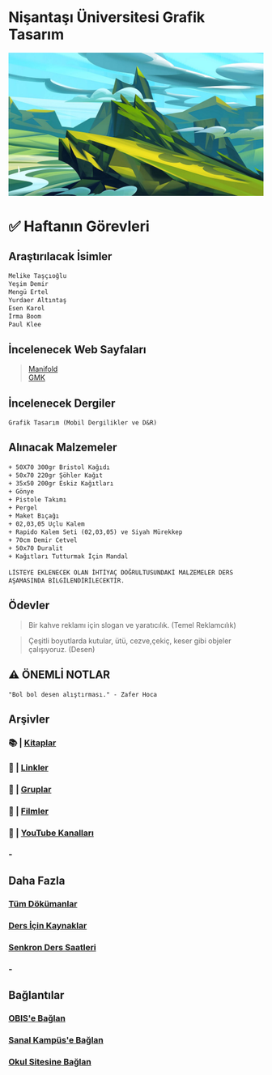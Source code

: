 # Nişantaşı Üniversitesi Grafik Tasarım

![Dağ Resmi](assets/img/mountain.jpg)
# ✅ Haftanın Görevleri
## **Araştırılacak İsimler**

```
Melike Taşçıoğlu
Yeşim Demir
Mengü Ertel
Yurdaer Altıntaş
Esen Karol
İrma Boom
Paul Klee
```

## **İncelenecek Web Sayfaları**
> [Manifold](https://manifold.press)\
[GMK](http://gmk.org.tr/publications)

## **İncelenecek Dergiler**
```
Grafik Tasarım (Mobil Dergilikler ve D&R)
```

## **Alınacak Malzemeler**
```
+ 50X70 300gr Bristol Kağıdı
+ 50x70 220gr Şöhler Kağıt
+ 35x50 200gr Eskiz Kağıtları
+ Gönye
+ Pistole Takımı
+ Pergel
+ Maket Bıçağı
+ 02,03,05 Uçlu Kalem
+ Rapido Kalem Seti (02,03,05) ve Siyah Mürekkep
+ 70cm Demir Cetvel
+ 50x70 Duralit
+ Kağıtları Tutturmak İçin Mandal

LİSTEYE EKLENECEK OLAN İHTİYAÇ DOĞRULTUSUNDAKİ MALZEMELER DERS AŞAMASINDA BİLGİLENDİRİLECEKTİR.
```

## **Ödevler**
> Bir kahve reklamı için slogan ve yaratıcılık. (Temel Reklamcılık)

> Çeşitli boyutlarda kutular, ütü, cezve,çekiç, keser gibi objeler çalışıyoruz. (Desen) 

## ⚠️ **ÖNEMLİ NOTLAR**
```
"Bol bol desen alıştırması." - Zafer Hoca
```

## **Arşivler**
### 📚 | [Kitaplar](archive/books.md)
### 🔗 | [Linkler](archive/links.md)
### 👥 | [Gruplar](archive/groups.md)
### 🍿 | [Filmler](archive/movies.md)
### 🎥 | [YouTube Kanalları](archive/youtubeC.md)
### -

## **Daha Fazla**
### [Tüm Dökümanlar](https://drive.google.com/drive/folders/1NMRJ80z9VtA0uERTgJDy8xhZTq26kvNU?usp=sharing)
### [Ders İçin Kaynaklar](sources/sources.md)
### [Senkron Ders Saatleri](meeting.md)
### -

## **Bağlantılar**
### [OBIS'e Bağlan](https://obis.nisantasi.edu.tr)
### [Sanal Kampüs'e Bağlan](https://sanalkampus.nisantasi.edu.tr)
### [Okul Sitesine Bağlan](http://myo.nisantasi.edu.tr)














